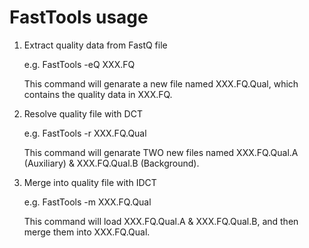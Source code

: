 # FastTools usage


1. Extract quality data from FastQ file

	e.g.	FastTools -eQ XXX.FQ

	This command will genarate a new file named XXX.FQ.Qual, which contains the quality data in XXX.FQ.



2. Resolve quality file with DCT

	e.g.	FastTools -r XXX.FQ.Qual

	This command will genarate TWO new files named XXX.FQ.Qual.A (Auxiliary) & XXX.FQ.Qual.B (Background).



3. Merge into quality file with IDCT

	e.g.	FastTools -m XXX.FQ.Qual

	This command will load XXX.FQ.Qual.A & XXX.FQ.Qual.B, and then merge them into XXX.FQ.Qual.

